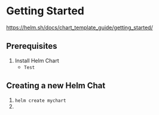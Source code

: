 

# Getting Started
https://helm.sh/docs/chart_template_guide/getting_started/
## Prerequisites
1. Install Helm Chart
   - `Test`

## Creating a new Helm Chat
1. `helm create mychart`
2. 